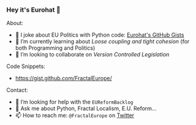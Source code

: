 ### Hey it's Eurohat 👋
About:
- 🔭 I joke about EU Politics with Python code: [Eurohat's GitHub Gists](https://gist.github.com/FractalEurope) 
- 🌱 I’m currently learning about _Loose coupling and tight cohesion_ (for both Programming and Politics)
- 👯 I’m looking to collaborate on _Version Controlled Legislation_

Code Snippets:
* https://gist.github.com/FractalEurope/

Contact:
- 🤔 I’m looking for help with the `EUReformBacklog`
- 💬 Ask me about Python, Fractal Localism, E.U. Reform...
- 📫 How to reach me: `@FractalEurope` on [Twitter](https://twitter.com/FractalEurope)

<!--
**FractalEurope/FractalEurope** is a ✨ _special_ ✨ repository because its `README.md` (this file) appears on your GitHub profile.
Here are some ideas to get you started:
- ⚡ Fun fact: 
-->
